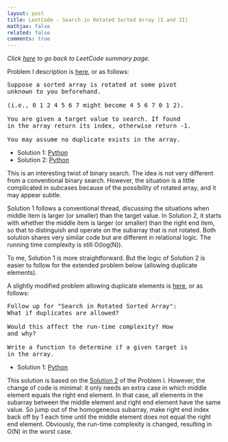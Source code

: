 ```yaml
---
layout: post
title: LeetCode - Search in Rotated Sorted Array (I and II)
mathjax: false
related: false
comments: true
---
```


_Click [here](./index.html) to go back to LeetCode summary page._

Problem I description is [here](https://oj.leetcode.com/problems/search-in-rotated-sorted-array/), or as follows: 

<pre>
Suppose a sorted array is rotated at some pivot 
unknown to you beforehand.

(i.e., 0 1 2 4 5 6 7 might become 4 5 6 7 0 1 2).

You are given a target value to search. If found 
in the array return its index, otherwise return -1.

You may assume no duplicate exists in the array.
</pre>

* Solution 1: [Python](https://github.com/lijunhw/leetcode_practice/blob/master/search_in_rotated_sorted_array_medium/Solution1.py)
* Solution 2: [Python](https://github.com/lijunhw/leetcode_practice/blob/master/search_in_rotated_sorted_array_medium/Solution2.py)

This is an interesting twist of binary search. The idea is not very different from a conventional binary search. However, the situation is a little complicated in subcases because of the possibility of rotated array, and it may appear subtle. 

Solution 1 follows a conventional thread, discussing the situations when middle item is larger (or smaller) than the target value. In Solution 2, it starts with whether the middle item is larger (or smaller) than the right end item, so that to distinguish and operate on the subarray that is not rotated. Both solution shares very similar code but are different in relational logic. The running time complexity is still O(log(N)). 

To me, Solution 1 is more straightforward. But the logic of Solution 2 is easier to follow for the extended problem below (allowing duplicate elements). 

A slightly modified problem allowing duplicate elements is [here](https://oj.leetcode.com/problems/search-in-rotated-sorted-array-ii/), or as follows:

<pre>
Follow up for "Search in Rotated Sorted Array":
What if duplicates are allowed?

Would this affect the run-time complexity? How 
and why?

Write a function to determine if a given target is 
in the array.
</pre>

* Solution 1: [Python](https://github.com/lijunhw/leetcode_practice/blob/master/search_in_rotated_sorted_array_II_medium/Solution1.py)

This solution is based on the [Solution 2](https://github.com/lijunhw/leetcode_practice/blob/master/search_in_rotated_sorted_array_medium/Solution2.py) of the Problem I. However, the change of code is minimal: it only needs an extra case in which middle element equals the right end element. In that case, all elements in the subarray between the middle element and right end element have the same value. So jump out of the homogeneous subarray, make right end index back off by 1 each time until the middle element does not equal the right end element. Obviously, the run-time complexity is changed, resulting in O(N) in the worst case. 

